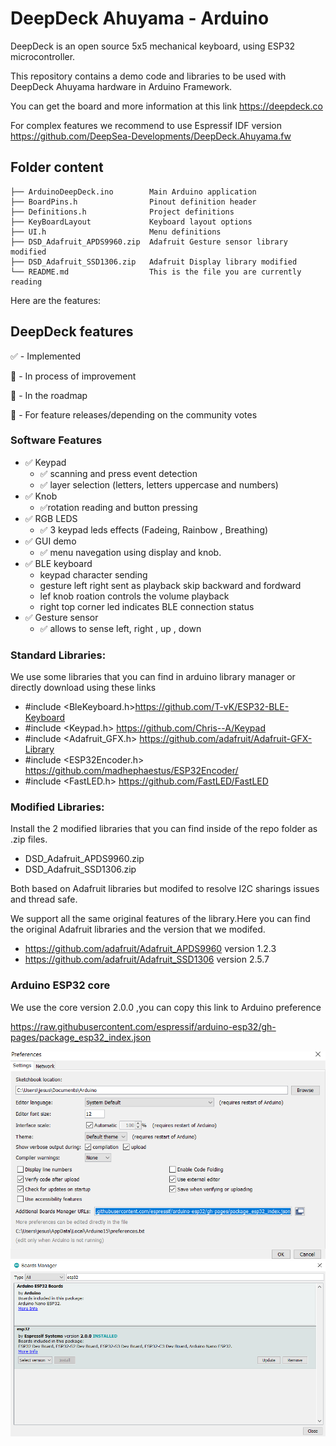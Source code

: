 # DeepDeck Ahuyama - Arduino

DeepDeck is an open source 5x5 mechanical keyboard, using ESP32 microcontroller.

This repository contains a demo code and libraries to be used with DeepDeck Ahuyama hardware
in Arduino Framework.

You can get the board and more information at this link https://deepdeck.co

For complex features we recommend to use Espressif IDF version https://github.com/DeepSea-Developments/DeepDeck.Ahuyama.fw

## Folder content

```
├── ArduinoDeepDeck.ino        Main Arduino application
├── BoardPins.h                Pinout definition header
├── Definitions.h              Project definitions
├── KeyBoardLayout             Keyboard layout options
├── UI.h                       Menu definitions
├── DSD_Adafruit_APDS9960.zip  Adafruit Gesture sensor library modified
├── DSD_Adafruit_SSD1306.zip   Adafruit Display library modified
└── README.md                  This is the file you are currently reading
```


Here are the features:

## DeepDeck features

✅ - Implemented

🚧 - In process of improvement

📝 - In the roadmap

💬 - For feature releases/depending on the community votes

### Software Features

- ✅ Keypad 
  - ✅ scanning and press event detection
  - ✅ layer selection (letters, letters uppercase  and numbers)
- ✅ Knob
  - ✅rotation reading and button pressing  
- ✅ RGB LEDS
  - ✅ 3 keypad leds effects (Fadeing, Rainbow , Breathing)
- ✅ GUI demo 
  - ✅ menu navegation using display and knob.
- ✅ BLE keyboard 
  - keypad character sending
  - gesture left right sent as playback skip backward and  fordward
  - lef knob roation controls the volume playback
  - right top corner led indicates BLE connection status
- ✅ Gesture sensor
  - ✅ allows to sense left, right , up , down      

### Standard Libraries:
We use some libraries that you can find in arduino library manager or directly download using these links

- #include <BleKeyboard.h>https://github.com/T-vK/ESP32-BLE-Keyboard
- #include <Keypad.h> https://github.com/Chris--A/Keypad
- #include <Adafruit_GFX.h> https://github.com/adafruit/Adafruit-GFX-Library
- #include <ESP32Encoder.h> https://github.com/madhephaestus/ESP32Encoder/
- #include <FastLED.h> https://github.com/FastLED/FastLED

### Modified Libraries:

Install the  2 modified libraries that you can find inside of the repo folder as .zip files.

- DSD_Adafruit_APDS9960.zip
- DSD_Adafruit_SSD1306.zip

Both based on Adafruit libraries but modifed to resolve I2C sharings issues 
and thread safe.

We support all the same original features of the library.Here you can find the original Adafruit libraries and the version that we modifed.

- https://github.com/adafruit/Adafruit_APDS9960  version 1.2.3
- https://github.com/adafruit/Adafruit_SSD1306 version 2.5.7

### Arduino ESP32 core 

We use the core version 2.0.0 ,you can copy this link to Arduino preference 

https://raw.githubusercontent.com/espressif/arduino-esp32/gh-pages/package_esp32_index.json

![Alt text](image.png)
![Alt text](image-1.png)

